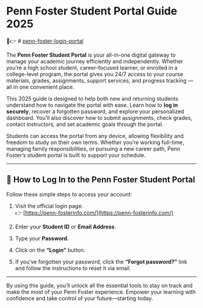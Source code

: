 # Penn Foster Student Portal Guide 2025
🚀👉 # [penn-foster-login-portal](https://www.profitableratecpm.com/m3jdkf66?key=ff0292086c27e2de74e5f22040078526)

The **Penn Foster Student Portal** is your all-in-one digital gateway to manage your academic journey efficiently and independently. Whether you’re a high school student, career-focused learner, or enrolled in a college-level program, the portal gives you 24/7 access to your course materials, grades, assignments, support services, and progress tracking — all in one convenient place.

This 2025 guide is designed to help both new and returning students understand how to navigate the portal with ease. Learn how to **log in securely**, recover a forgotten password, and explore your personalized dashboard. You’ll also discover how to submit assignments, check grades, contact instructors, and set academic goals through the portal.

Students can access the portal from any device, allowing flexibility and freedom to study on their own terms. Whether you’re working full-time, managing family responsibilities, or pursuing a new career path, Penn Foster’s student portal is built to support your schedule.

---

## 🔐 How to Log In to the Penn Foster Student Portal

Follow these simple steps to access your account:

1. Visit the official login page:  
   👉 [https://penn-fosterinfo.com/](https://penn-fosterinfo.com/)

2. Enter your **Student ID** or **Email Address**.

3. Type your **Password**.

4. Click on the **“Login”** button.

5. If you’ve forgotten your password, click the **“Forgot password?”** link and follow the instructions to reset it via email.

---

By using this guide, you’ll unlock all the essential tools to stay on track and make the most of your Penn Foster experience. Empower your learning with confidence and take control of your future—starting today.
